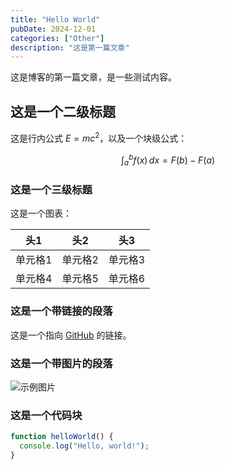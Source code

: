 ```yaml
---
title: "Hello World"
pubDate: 2024-12-01
categories: ["Other"]
description: "这是第一篇文章"
---
```


这是博客的第一篇文章，是一些测试内容。

## 这是一个二级标题

这是行内公式 $E = mc^2$，以及一个块级公式：

$$
\int_{a}^{b} f(x) \, dx = F(b) - F(a)
$$

### 这是一个三级标题

这是一个图表：

| 头1 | 头2 | 头3 |
| --- | --- | --- |
| 单元格1 | 单元格2 | 单元格3 |
| 单元格4 | 单元格5 | 单元格6 |

### 这是一个带链接的段落

这是一个指向 [GitHub](https://github.com) 的链接。

### 这是一个带图片的段落

![示例图片](https://github.githubassets.com/assets/mona-loading-dark-7701a7b97370.gif)

### 这是一个代码块

```javascript
function helloWorld() {
  console.log("Hello, world!");
}